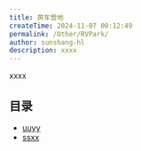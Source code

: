 ```yaml
---
title: 房车营地
createTime: 2024-11-07 00:12:49
permalink: /Other/RVPark/
author: sunshang-hl
description: xxxx
---
```


xxxx

## 目录
- [uuyy](./1.uuyy.md)
- [ssxx](./2.ssxx.md)
